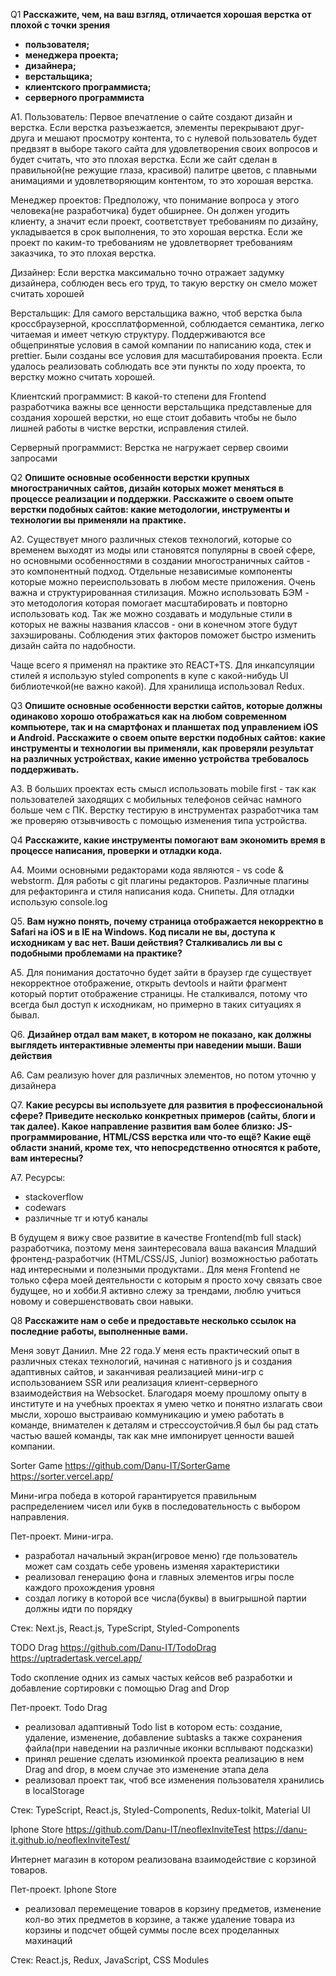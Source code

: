 Q1
<b>Расскажите, чем, на ваш взгляд, отличается хорошая верстка от плохой с точки зрения

- пользователя;
- менеджера проекта;
- дизайнера;
- верстальщика;
- клиентского программиста;
- серверного программиста</b>

A1.
Пользователь: Первое впечатление о сайте создают дизайн и верстка. Если верстка разъезжается, элементы перекрывают друг-друга и мешают просмотру контента, то с нулевой пользователь будет предвзят в выборе такого сайта для удовлетворения своих вопросов и будет считать, что это плохая верстка. Если же сайт сделан в правильной(не режущие глаза, красивой) палитре цветов, с плавными анимациями и удовлетворяющим контентом, то это хорошая верстка.

Менеджер проектов: Предположу, что понимание вопроса у этого человека(не разработчика) будет обширнее. Он должен угодить клиенту, а значит если проект, соответствует требованиям по дизайну, укладывается в срок выполнения, то это хорошая верстка. Если же проект по каким-то требованиям не удовлетворяет требованиям заказчика, то это плохая верстка.

Дизайнер: Если верстка максимально точно отражает задумку дизайнера, соблюден весь его труд, то такую верстку он смело может считать хорошей

Верстальщик: Для самого верстальщика важно, чтоб верстка была кроссбраузерной, кроссплатформенной, соблюдается семантика, легко читаемая и имеет четкую структуру. Поддерживаются все общепринятые условия в самой компании по написанию кода, стек и prettier. Были созданы все условия для масштабирования проекта. Если удалось реализовать соблюдать все эти пункты по ходу проекта, то верстку можно считать хорошей.

Клиентский программист: В какой-то степени для Frontend разработчика важны все ценности верстальщика представленые для создания хорошей верстки, но еще стоит добавить чтобы не было лишней работы в чистке верстки, исправления стилей.

Серверный программист: Верстка не нагружает сервер своими запросами

Q2
<b>Опишите основные особенности верстки крупных многостраничных сайтов, дизайн которых может меняться в процессе реализации и поддержки.
Расскажите о своем опыте верстки подобных сайтов: какие методологии, инструменты и технологии вы применяли на практике.</b>

A2.
Существует много различных стеков технологий, которые со временем выходят из моды или становятся популярны в своей сфере, но основными особенностями в создании многостраничных сайтов - это компонентный подход. Отдельные независимые компоненты которые можно переиспользовать в любом месте приложения. Очень важна и структурированная стилизация. Можно использовать БЭМ - это методология которая помогает масштабировать и повторно использовать код. Так же можно создавать и модульные стили в которых не важны названия классов - они в конечном этоге будут захэшированы. Соблюдения этих факторов поможет быстро изменить дизайн сайта по надобности.

Чаще всего я применял на практике это REACT+TS. Для инкапсуляции стилей я использую styled components в купе с какой-нибудь UI библиотечкой(не важно какой). Для хранилища использовал Redux.

Q3
<b>Опишите основные особенности верстки сайтов, которые должны одинаково хорошо отображаться как на любом современном компьютере, так и на смартфонах и планшетах под управлением iOS и Android. Расскажите о своем опыте верстки подобных сайтов: какие инструменты и технологии вы применяли, как проверяли результат на различных устройствах, какие именно устройства требовалось поддерживать.</b>

A3.
В больших проектах есть смысл использовать mobile first - так как пользователей заходящих с мобильных телефонов сейчас намного больше чем с ПК.
Верстку тестирую в инструментах разработчика там же проверяю отзывчивость с помощью изменения типа устройства.

Q4
<b>Расскажите, какие инструменты помогают вам экономить время в процессе написания, проверки и отладки кода.</b>

A4.
Моими основными редакторами кода являются - vs code & webstorm. Для работы с git плагины редакторов. Различные плагины для рефакторинга и стиля написания кода. Снипеты. Для отладки использую console.log

Q5.
<b>Вам нужно понять, почему страница отображается некорректно в Safari на iOS и в IE на Windows. Код писали не вы, доступа к исходникам у вас нет. Ваши действия?
Сталкивались ли вы с подобными проблемами на практике?</b>

A5.
Для понимания достаточно будет зайти в браузер где существует некорректное отображение, открыть devtools и найти фрагмент который портит отображение страницы.
Не сталкивался, потому что всегда был доступ к исходникам, но примерно в таких ситуациях я бывал.

Q6.
<b>Дизайнер отдал вам макет, в котором не показано, как должны выглядеть интерактивные элементы при наведении мыши. Ваши действия</b>

A6.
Сам реализую hover для различных элементов, но потом уточню у дизайнера

Q7.
<b>Какие ресурсы вы используете для развития в профессиональной сфере? Приведите несколько конкретных примеров (сайты, блоги и так далее).
Какое направление развития вам более близко: JS-программирование, HTML/CSS верстка или что-то ещё?
Какие ещё области знаний, кроме тех, что непосредственно относятся к работе, вам интересны?</b>

A7.
Ресурсы:

- stackoverflow
- codewars
- различные тг и ютуб каналы

В будущем я вижу свое развитие в качестве Frontend(mb full stack) разработчика, поэтому меня заинтересовала ваша вакансия Младший фронтенд-разработчик (HTML/CSS/JS, Junior) возможностью работать над интересными и полезными продуктами.. Для меня Frontend не только сфера моей деятельности с которым я просто хочу связать свое будущее, но и хобби.Я активно слежу за трендами, люблю учиться новому и совершенствовать свои навыки.

Q8
<b>Расскажите нам о себе и предоставьте несколько ссылок на последние работы, выполненные вами.</b>

Меня зовут Даниил. Мне 22 года.У меня есть практический опыт в различных стеках технологий, начиная с нативного js и создания адаптивных сайтов, и заканчивая реализацией мини-игр с использованием SSR или реализация клиент-серверного взаимодействия на Websocket. Благодаря моему прошлому опыту в институте и на учебных проектах я умею четко и понятно излагать свои мысли, хорошо выстраиваю коммуникацию и умею работать в команде, внимателен к деталям и стрессоустойчив.Я был бы рад стать частью вашей команды, так как мне импонирует ценности вашей компании.

Sorter Game
https://github.com/Danu-IT/SorterGame
https://sorter.vercel.app/

Мини-игра победа в которой гарантируется правильным распределением чисел или букв в последовательность с выбором направления.

Пет-проект. Мини-игра.

- разработал начальный экран(игровое меню) где пользователь может сам создать себе уровень изменяя характеристики
- реализовал генерацию фона и главных элементов игры после каждого прохождения уровня
- создал логику в которой все числа(буквы) в выигрышной партии должны идти по порядку

Стек: Next.js, React.js, TypeScript, Styled-Components

TODO Drag
https://github.com/Danu-IT/TodoDrag
https://uptradertask.vercel.app/

Todo скопление одних из самых частых кейсов веб разработки и добавление сортировки с помощью Drag and Drop

Пет-проект. Todo Drag

- реализовал адаптивный Todo list в котором есть: создание, удаление, изменение, добавление subtasks а также сохранения файла(при наведении на различные иконки всплывают подсказки)
- принял решение сделать изюминкой проекта реализацию в нем Drag and drop, в моем случае это изменение этапа дела
- реализовал проект так, чтоб все изменения пользователя хранились в localStorage

Стек: TypeScript, React.js, Styled-Components, Redux-tolkit, Material UI

Iphone Store
https://github.com/Danu-IT/neoflexInviteTest
https://danu-it.github.io/neoflexInviteTest/

Интернет магазин в котором реализована взаимодействие с корзиной товаров.

Пет-проект. Iphone Store

- реализовал перемещение товаров в корзину предметов, изменение кол-во этих предметов в корзине, а также удаление товара из корзины и подсчет общей суммы после всех проделанных махинаций

Cтек: React.js, Redux, JavaScript, CSS Modules
